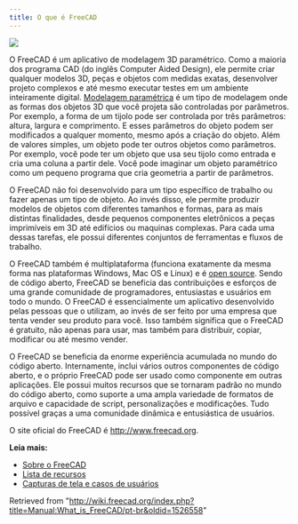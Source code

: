 ```yaml
---
title: O que é FreeCAD
---
```


![](/images/FreeCAD_022_example.png)

O FreeCAD é um aplicativo de modelagem 3D paramétrico. Como a maioria dos programa CAD (do inglês Computer Aided Design), ele permite criar qualquer modelos 3D, peças e objetos com medidas exatas, desenvolver projeto complexos e até mesmo executar testes em um ambiente inteiramente digital. [Modelagem paramétrica](http://en.wikipedia.org/wiki/Parametric_feature_based_modeler) é um tipo de modelagem onde as formas dos objetos 3D que você projeta são controladas por parâmetros. Por exemplo, a forma de um tijolo pode ser controlada por três parâmetros: altura, largura e comprimento. E esses parâmetros do objeto podem ser modificados a qualquer momento, mesmo após a criação do objeto. Além de valores simples, um objeto pode ter outros objetos como parâmetros. Por exemplo, você pode ter um objeto que usa seu tijolo como entrada e cria uma coluna a partir dele. Você pode imaginar um objeto paramétrico como um pequeno programa que cria geometria a partir de parâmetros.

O FreeCAD não foi desenvolvido para um tipo específico de trabalho ou fazer apenas um tipo de objeto. Ao invés disso, ele permite produzir modelos de objetos com diferentes tamanhos e formas, para as mais distintas finalidades, desde pequenos componentes eletrônicos a peças imprimíveis em 3D até edifícios ou maquinas complexas. Para cada uma dessas tarefas, ele possui diferentes conjuntos de ferramentas e fluxos de trabalho.

O FreeCAD também é multiplataforma (funciona exatamente da mesma forma nas plataformas Windows, Mac OS e Linux) e é [open source](http://en.wikipedia.org/wiki/Open-source_software). Sendo de código aberto, FreeCAD se beneficia das contribuições e esforços de uma grande comunidade de programadores, entusiastas e usuários em todo o mundo. O FreeCAD é essencialmente um aplicativo desenvolvido pelas pessoas que o utilizam, ao invés de ser feito por uma empresa que tenta vender seu produto para você. Isso também significa que o FreeCAD é gratuito, não apenas para usar, mas também para distribuir, copiar, modificar ou até mesmo vender.

O FreeCAD se beneficia da enorme experiência acumulada no mundo do código aberto. Internamente, inclui vários outros componentes de código aberto, e o próprio FreeCAD pode ser usado como componente em outras aplicações. Ele possui muitos recursos que se tornaram padrão no mundo do código aberto, como suporte a uma ampla variedade de formatos de arquivo e capacidade de script, personalizações e modificações. Tudo possível graças a uma comunidade dinâmica e entusiástica de usuários.

O site oficial do FreeCAD é <http://www.freecad.org>.

**Leia mais:**

- [Sobre o FreeCAD](/About_FreeCAD/pt-br "About FreeCAD/pt-br")
- [Lista de recursos](/Feature_list/pt-br "Feature list/pt-br")
- [Capturas de tela e casos de usuários](http://forum.freecadweb.org/viewforum.php?f=24)

Retrieved from "<http://wiki.freecad.org/index.php?title=Manual:What_is_FreeCAD/pt-br&oldid=1526558>"
